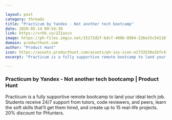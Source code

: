 ```yaml
---

layout: post
category: threads
title: "Practicum by Yandex - Not another tech bootcamp"
date: 2020-05-14 09:54:39
link: https://vrhk.co/2Z1azcn
image: https://ph-files.imgix.net/15172d2f-bdcf-409b-8984-226e33c54118?auto=format&fit=crop&h=512&w=1024
domain: producthunt.com
author: "Product Hunt"
icon: https://assets.producthunt.com/assets/ph-ios-icon-e1733530a1bfc41080db8161823f1ef262cdbbc933800c0a2a706f70eb9c277a.png
excerpt: "Practicum is a fully supportive remote bootcamp to land your ideal tech job. Students receive 24/7 support from tutors, code reviewers, and peers, learn the soft skills that’ll get them hired, and create up to 15 real-life projects. 20% discount for PHunters."

---
```


### Practicum by Yandex - Not another tech bootcamp | Product Hunt

Practicum is a fully supportive remote bootcamp to land your ideal tech job. Students receive 24/7 support from tutors, code reviewers, and peers, learn the soft skills that’ll get them hired, and create up to 15 real-life projects. 20% discount for PHunters.